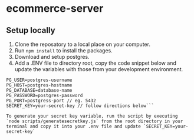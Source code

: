 # ecommerce-server

## Setup locally

1. Clone the reposatory to a local place on your computer.
2. Run `npm install` to install the packages.
3. Download and setup postgres.
4. Add a .ENV file to directory root, copy the code snippet below and update the variables with those from your development environment.

````DEV_PORT=8080
PG_USER=postgres-username
PG_HOST=postgres-hostname
PG_DATABASE=database-name
PG_PASSWORD=postgres-password
PG_PORT=postgress-port // eg. 5432
SECRET_KEY=your-secret-key // follow directions below```

To generate your secret key variable, run the script by executing `node scripts/generatesecretkey.js` from the root directory in your terminal and copy it into your .env file and update `SECRET_KEY=your-secret-key`
````
